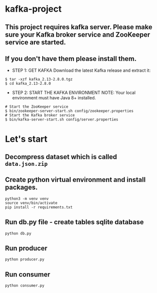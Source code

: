 # kafka-project
## This project requires kafka server. Please make sure your Kafka broker service and ZooKeeper service are started.
## If you don't have them please install them. 
* STEP 1: GET KAFKA
Download the latest Kafka release and extract it:
```
$ tar -xzf kafka_2.13-2.8.0.tgz
$ cd kafka_2.13-2.8.0
```
* STEP 2: START THE KAFKA ENVIRONMENT
NOTE: Your local environment must have Java 8+ installed.
```
# Start the ZooKeeper service
$ bin/zookeeper-server-start.sh config/zookeeper.properties
# Start the Kafka broker service
$ bin/kafka-server-start.sh config/server.properties
```

# Let's start
## Decompress dataset which is called ```data.json.zip```
## Create python virtual environment and install packages.
```
python3 -m venv venv
source venv/bin/activate
pip install -r requirements.txt
```
## Run db.py file - create tables sqlite database 
```python db.py```

## Run producer
```python producer.py```


## Run consumer
```python consumer.py```



